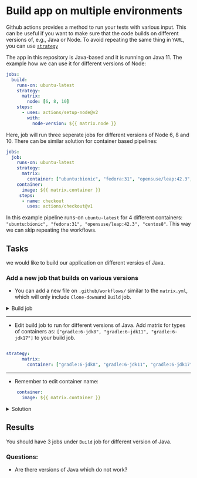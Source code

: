 # Build app on multiple environments

Github actions provides a method to run your tests with various input. This can
be useful if you want to make sure that the code builds on different versions of,
e.g., Java or Node. To avoid repeating the same thing in `YAML`, you can use
[`strategy`](https://docs.github.com/en/actions/reference/workflow-syntax-for-github-actions#jobsjob_idstrategy)

The app in this repository is Java-based and it is running on Java 11. The example how we can use it for different versions of Node:
```yaml 
jobs:
  build:
    runs-on: ubuntu-latest
    strategy:
      matrix:
        node: [6, 8, 10]
    steps:
      - uses: actions/setup-node@v2
        with:
          node-version: ${{ matrix.node }}
```
Here, job will run three seperate jobs for different versions of Node 6, 8 and 10. 
There can be similar solution for container based pipelines: 

```YAML
jobs:
  job:
    runs-on: ubuntu-latest
    strategy:
      matrix:
        container: ["ubuntu:bionic", "fedora:31", "opensuse/leap:42.3", "centos8"]
    container:
      image: ${{ matrix.container }}      
     steps:
      - name: checkout
        uses: actions/checkout@v1
```
In this example pipeline runs-on `ubuntu-latest` for 4 different containers: `"ubuntu:bionic", "fedora:31", "opensuse/leap:42.3", "centos8"`. This way we can skip repeating the workflows.


## Tasks
we would like to build our application on different versios of Java. 

### Add a new job that builds on various versions

- You can add a new file on `.github/workflows/` similar to the `matrix.yml`, which will only include `Clone-down`and `Build` job. 

<details>
<summary> Build job </summary>

```YAML
name: Java CI
on: push
jobs:
  Clone-down:
    name: Clone down repo
    runs-on: ubuntu-latest
    container: gradle:6-jdk11
    steps:
    - uses: actions/checkout@v2
    - name: Upload Repo
      uses: actions/upload-artifact@v2
      with:
        name: code
        path: .
  Build:
      runs-on: ubuntu-latest
      needs: Clone-down
      container: gradle:6-jdk11
      steps:
      - name: Download code
        uses: actions/download-artifact@v2
        with:
          name: code
          path: .
      - name: Build with Gradle
        run: chmod +x ci/build-app.sh && ci/build-app.sh
      - name: Upload Repo
        uses: actions/upload-artifact@v2
        with:
          name: code
          path: .
  ```

</details>

____


- Edit build job to run  for different versions of Java. Add matrix for types of containers as: `["gradle:6-jdk8", "gradle:6-jdk11", "gradle:6-jdk17"]` to your build job. 

```yaml

strategy:
      matrix:
        container: ["gradle:6-jdk8", "gradle:6-jdk11", "gradle:6-jdk17"]

```


_____
- Remember to edit container name:

```yaml
    container:
      image: ${{ matrix.container }}     
```

<details>
<summary> Solution</summary>

``` yaml  
name: Java CI
on: push
jobs:
  Clone-down:
    name: Clone down repo
    runs-on: ubuntu-latest
    container: gradle:6-jdk11
    steps:
    - uses: actions/checkout@v2
    - name: Upload Repo
      uses: actions/upload-artifact@v2
      with:
        name: code
        path: .
  Build:
    runs-on: ubuntu-latest
    needs: Clone-down
    strategy:
      matrix:
        container: ["gradle:6-jdk8", "gradle:6-jdk11", "gradle:6-jdk17"]
    container:
      image: ${{ matrix.container }}   
    steps:
    - name: Download code
      uses: actions/download-artifact@v2
      with:
        name: code
        path: .
    - name: Build with Gradle
      run: chmod +x ci/build-app.sh && ci/build-app.sh
    - name: Upload Repo
      uses: actions/upload-artifact@v2
      with:
        name: code
        path: .
 
```
</details>

## Results 
You should have 3 jobs under `Build` job for different version of Java. 

### Questions:

* Are there versions of Java which do not work?
